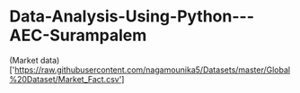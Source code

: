 # Data-Analysis-Using-Python---AEC-Surampalem

(Market data)['https://raw.githubusercontent.com/nagamounika5/Datasets/master/Global%20Dataset/Market_Fact.csv']
